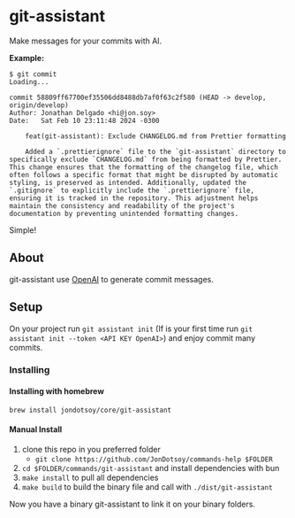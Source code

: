 # git-assistant

Make messages for your commits with AI.

**Example:**

```shell
$ git commit
Loading...

commit 58809ff67700ef35506dd8488db7af0f63c2f580 (HEAD -> develop, origin/develop)
Author: Jonathan Delgado <hi@jon.soy>
Date:   Sat Feb 10 23:11:48 2024 -0300

    feat(git-assistant): Exclude CHANGELOG.md from Prettier formatting

    Added a `.prettierignore` file to the `git-assistant` directory to specifically exclude `CHANGELOG.md` from being formatted by Prettier. This change ensures that the formatting of the changelog file, which often follows a specific format that might be disrupted by automatic styling, is preserved as intended. Additionally, updated the `.gitignore` to explicitly include the `.prettierignore` file, ensuring it is tracked in the repository. This adjustment helps maintain the consistency and readability of the project's documentation by preventing unintended formatting changes.
```

Simple!

## About

git-assistant use [OpenAI](https://openai.com/) to generate commit messages.

## Setup

On your project run `git assistant init` (If is your first time run `git assistant init --token <API KEY OpenAI>`) and enjoy commit many commits.

### Installing

#### Installing with homebrew

```
brew install jondotsoy/core/git-assistant
```

#### Manual Install

1. clone this repo in you preferred folder
   - `git clone https://github.com/JonDotsoy/commands-help $FOLDER`
2. `cd $FOLDER/commands/git-assistant` and install dependencies with bun
3. `make install` to pull all dependencies
4. `make build` to build the binary file and call with `./dist/git-assistant`

Now you have a binary git-assistant to link it on your binary folders.
